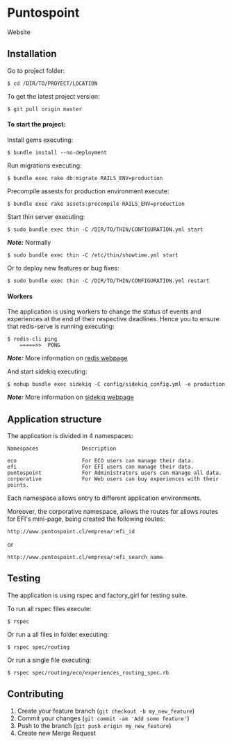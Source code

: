Puntospoint
===========

Website


Installation
------------

Go to project folder:

    $ cd /DIR/TO/PROYECT/LOCATION


To get the latest project version:

    $ git pull origin master


#### To start the project:

Install gems executing:

    $ bundle install --no-deployment

Run migrations executing:

    $ bundle exec rake db:migrate RAILS_ENV=production

Precompile assests for production environment execute:

    $ bundle exec rake assets:precompile RAILS_ENV=production

Start thin server executing:

    $ sudo bundle exec thin -C /DIR/TO/THIN/CONFIGURATION.yml start

***Note:*** Normally

    $ sudo bundle exec thin -C /etc/thin/showtime.yml start

Or to deploy new features or bug fixes:

    $ sudo bundle exec thin -C /DIR/TO/THIN/CONFIGURATION.yml restart


#### Workers

The application is using workers to change the status of events and experiences at the end of their respective deadlines. Hence you to ensure that redis-serve is running executing:

    $ redis-cli ping
        =====>>  PONG

***Note:*** More information on [redis webpage](http://redis.io/topics/quickstart)

And start sidekiq executing:

    $ nohup bundle exec sidekiq -C config/sidekiq_config.yml -e production

***Note:*** More information on [sidekiq webpage](http://mperham.github.io/sidekiq/)


Application structure
---------------------

The application is divided in 4 namespaces:

```text
Namespaces              Description

eco                     For ECO users can manage their data.
efi                     For EFI users can manage their data.
puntospoint             For Administrators users can manage all data.
corporative             For Web users can buy experiences with their points.
```

Each namespace allows entry to different application environments.

Moreover, the corporative namespace, allows the routes for allows routes for EFI's mini-page, being created the following routes:

```
http://www.puntospoint.cl/empresa/:efi_id
```

or

```
http://www.puntospoint.cl/empresa/:efi_search_name
```


Testing
---------------------
The application is using rspec and factory_girl for testing suite.

To run all rspec files execute:

    $ rspec

Or run a all files in folder executing:

    $ rspec spec/routing

Or run a single file executing:

    $ rspec spec/routing/eco/experiences_routing_spec.rb


Contributing
------------

1. Create your feature branch (`git checkout -b my_new_feature`)
2. Commit your changes (`git commit -am 'Add some feature'`)
3. Push to the branch (`git push origin my_new_feature`)
4. Create new Merge Request
